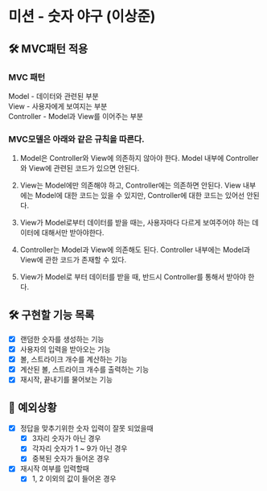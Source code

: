 # 미션 - 숫자 야구 (이상준)

## 🛠️ MVC패턴 적용

### MVC 패턴
Model - 데이터와 관련된 부분<br>
View - 사용자에게 보여지는 부분<br>
Controller - Model과 View를 이어주는 부분

### MVC모델은 아래와 같은 규칙을 따른다.

1. Model은 Controller와 View에 의존하지 않아야 한다.
   Model 내부에 Controller와 View에 관련된 코드가 있으면 안된다.

2. View는 Model에만 의존해야 하고, Controller에는 의존하면 안된다.
   View 내부에는 Model에 대한 코드는 있을 수 있지만, Controller에 대한 코드는 있어선 안된다.

3. View가 Model로부터 데이터를 받을 때는, 사용자마다 다르게 보여주어야 하는 데이터에 대해서만 받아야한다.

4. Controller는 Model과 View에 의존해도 된다.
   Controller 내부에는 Model과 View에 관한 코드가 존재할 수 있다.

5. View가 Model로 부터 데이터를 받을 때, 반드시 Controller를 통해서 받아야 한다.

## 🛠️ 구현할 기능 목록
- [x] 랜덤한 숫자를 생성하는 기능
- [x] 사용자의 입력을 받아오는 기능
- [x] 볼, 스트라이크 개수를 계산하는 기능
- [x] 계산된 볼, 스트라이크 개수를 출력하는 기능
- [x] 재시작, 끝내기를 물어보는 기능

## 🚫 예외상황
- [x] 정답을 맞추기위한 숫자 입력이 잘못 되었을때
  - [x] 3자리 숫자가 아닌 경우
  - [x] 각자리 숫자가 1 ~ 9가 아닌 경우
  - [x] 중복된 숫자가 들어온 경우

- [x] 재시작 여부를 입력할때
  - [x] 1, 2 이외의 값이 들어온 경우